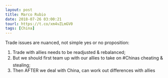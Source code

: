 ```yaml
---
layout: post
title: Marco Rubio
date: 2018-07-26 03:00:21
tourl: https://t.co/xm4vZLmGV0
tags: [China]
---
```

Trade issues are nuanced, not simple yes or no proposition:
1. Trade with allies needs to be readjusted &amp; rebalanced;
2. But we should first team up with our allies to take on #Chinas cheating &amp; stealing;
3. Then AFTER we deal with China, can work out differences with allies